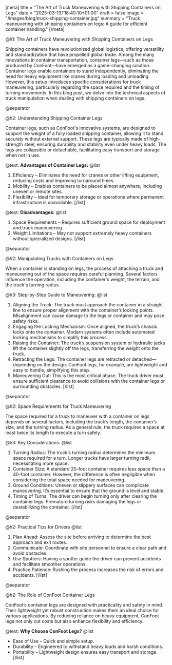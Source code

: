 [meta]
title = "The Art of Truck Maneuvering with Shipping Containers on Legs"
date = "2025-03-13T18:40:10+01:00"
draft = false
image = "/images/blog/truck-shipping-container.jpg"
summary = "Truck maneuvering with shipping containers on legs: A guide for efficient container handling."
[/meta]

@h1: The Art of Truck Maneuvering with Shipping Containers on Legs

Shipping containers have revolutionized global logistics, offering versatility and standardization that have propelled global trade. Among the many innovations in container transportation, container legs—such as those produced by ConFoot—have emerged as a game-changing solution. Container legs enable containers to stand independently, eliminating the need for heavy equipment like cranes during loading and unloading. However, this setup introduces specific considerations for truck maneuvering, particularly regarding the space required and the timing of turning movements. In this blog post, we delve into the technical aspects of truck manipulation when dealing with shipping containers on legs.

@separator

@h2: Understanding Shipping Container Legs

Container legs, such as ConFoot's innovative systems, are designed to support the weight of a fully loaded shipping container, allowing it to stand securely without external support. These legs are typically made of high-strength steel, ensuring durability and stability even under heavy loads. The legs are collapsible or detachable, facilitating easy transport and storage when not in use.

@text: **Advantages of Container Legs:**
@list
 1. Efficiency – Eliminates the need for cranes or other lifting equipment, reducing costs and improving turnaround times.
 2. Mobility – Enables containers to be placed almost anywhere, including uneven or remote sites.
 3. Flexibility – Ideal for temporary storage or operations where permanent infrastructure is unavailable.
[/list]

@text: **Disadvantages:**
@list
 1. Space Requirements – Requires sufficient ground space for deployment and truck maneuvering.
 2. Weight Limitations – May not support extremely heavy containers without specialized designs.
[/list]

@separator

@h2: Manipulating Trucks with Containers on Legs

When a container is standing on legs, the process of attaching a truck and maneuvering out of the space requires careful planning. Several factors influence the operation, including the container's weight, the terrain, and the truck's turning radius.

@h3: Step-by-Step Guide to Maneuvering:
@list
 1. Aligning the Truck:
    The truck must approach the container in a straight line to ensure proper alignment with the container’s locking points. Misalignment can cause damage to the legs or container and may pose safety risks.
 2. Engaging the Locking Mechanism:
    Once aligned, the truck’s chassis locks onto the container. Modern systems often include automated locking mechanisms to simplify this process.
 3. Raising the Container:
    The truck’s suspension system or hydraulic jacks lift the container slightly off the legs, transferring the weight onto the truck.
 4. Retracting the Legs:
    The container legs are retracted or detached—depending on the design. ConFoot legs, for example, are lightweight and easy to handle, simplifying this step.
 5. Maneuvering Out:
    This is the most critical phase. The truck driver must ensure sufficient clearance to avoid collisions with the container legs or surrounding obstacles.
[/list]

@separator

@h2: Space Requirements for Truck Maneuvering

The space required for a truck to maneuver with a container on legs depends on several factors, including the truck’s length, the container’s size, and the turning radius. As a general rule, the truck requires a space at least twice its length to execute a turn safely.

@h3: Key Considerations:
@list
 1. Turning Radius:
    The truck’s turning radius determines the minimum space required for a turn. Longer trucks have larger turning radii, necessitating more space.
 2. Container Size:
    A standard 20-foot container requires less space than a 40-foot container. However, the difference is often negligible when considering the total space needed for maneuvering.
 3. Ground Conditions:
    Uneven or slippery surfaces can complicate maneuvering. It’s essential to ensure that the ground is level and stable.
 4. Timing of Turns:
    The driver can begin turning only after clearing the container legs. Premature turning risks damaging the legs or destabilizing the container.
[/list]

@separator

@h2: Practical Tips for Drivers
@list
 1. Plan Ahead:
    Assess the site before arriving to determine the best approach and exit routes.
 2. Communicate:
    Coordinate with site personnel to ensure a clear path and avoid obstacles.
 3. Use Spotters:
    Having a spotter guide the driver can prevent accidents and facilitate smoother operations.
 4. Practice Patience:
    Rushing the process increases the risk of errors and accidents.
[/list]

@separator

@h2: The Role of ConFoot Container Legs

ConFoot’s container legs are designed with practicality and safety in mind. Their lightweight yet robust construction makes them an ideal choice for various applications. By reducing reliance on heavy equipment, ConFoot legs not only cut costs but also enhance flexibility and efficiency.

@text: **Why Choose ConFoot Legs?**
@list
 - Ease of Use – Quick and simple setup.
 - Durability – Engineered to withstand heavy loads and harsh conditions.
 - Portability – Lightweight design ensures easy transport and storage.
[/list]